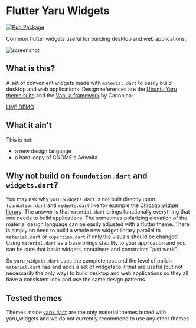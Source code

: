 # Flutter Yaru Widgets

[![Pub Package](https://img.shields.io/pub/v/yaru_widgets.svg)](https://pub.dev/packages/yaru_widgets)

Common flutter widgets useful for building desktop and web applications.

![screenshot](https://raw.githubusercontent.com/ubuntu/yaru_widgets.dart/main/.github/images/screenshot.png)

## What is this?

A set of convenient widgets made with `material.dart` to easily build desktop and web applications.
Design references are the [Ubuntu Yaru theme suite](https://github.com/ubuntu/yaru) and the [Vanilla framework](https://vanillaframework.io/) by Canonical.

[LIVE DEMO](https://ubuntu.github.io/yaru_widgets.dart/)

## What it ain't

This is not:

- a new design language
- a hard-copy of GNOME's Adwaita

## Why not build on `foundation.dart` and `widgets.dart`?

You may ask why `yaru_widgets.dart` is not built directly upon `foundation.dart` and `widgets.dart` like for example the [Chicago widget library](https://github.com/tvolkert/chicago).
The answer is that `material.dart` brings functionally everything that one needs to build applications. The sometimes polarizing elevation of the material design language can be easily adjusted with a flutter theme. There is simply no need to build a whole new widget library parallel to `material.dart` or `cupertino.dart` if only the visuals should be changed. Using `material.dart` as a base brings stability to your application and you can be sure that basic widgets, containers and constraints "just work".

So `yaru_widgets.dart` uses the completeness and the level of polish `material.dart` has and adds a set of widgets to it that are useful (but not necessarily the only way) to build desktop and web applications so they all have a consistent look and use the same design patterns.

## Tested themes

Themes inside [`yaru.dart`](https://github.com/ubuntu/yaru.dart) are the only material themes tested with yaru_widgets and we do not currently recommend to use any other themes.
